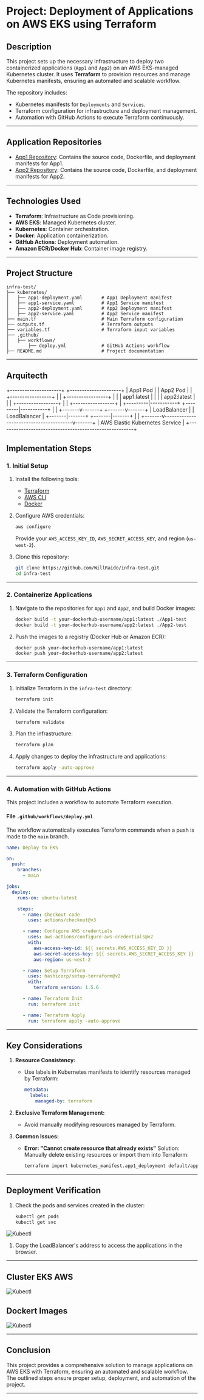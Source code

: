 
# **Project: Deployment of Applications on AWS EKS using Terraform**

## **Description**
This project sets up the necessary infrastructure to deploy two containerized applications (`App1` and `App2`) on an AWS EKS-managed Kubernetes cluster. It uses **Terraform** to provision resources and manage Kubernetes manifests, ensuring an automated and scalable workflow.

The repository includes:
- Kubernetes manifests for `Deployments` and `Services`.
- Terraform configuration for infrastructure and deployment management.
- Automation with GitHub Actions to execute Terraform continuously.

---

## Application Repositories

- [App1 Repository](https://github.com/WillRaido/App1-test): Contains the source code, Dockerfile, and deployment manifests for App1.
- [App2 Repository](https://github.com/WillRaido/App2-test): Contains the source code, Dockerfile, and deployment manifests for App2.

---

## **Technologies Used**
- **Terraform**: Infrastructure as Code provisioning.
- **AWS EKS**: Managed Kubernetes cluster.
- **Kubernetes**: Container orchestration.
- **Docker**: Application containerization.
- **GitHub Actions**: Deployment automation.
- **Amazon ECR/Docker Hub**: Container image registry.

---

## **Project Structure**
```
infra-test/
├── kubernetes/
│   ├── app1-deployment.yaml       # App1 Deployment manifest
│   ├── app1-service.yaml          # App1 Service manifest
│   ├── app2-deployment.yaml       # App2 Deployment manifest
│   ├── app2-service.yaml          # App2 Service manifest
├── main.tf                        # Main Terraform configuration
├── outputs.tf                     # Terraform outputs
├── variables.tf                   # Terraform input variables
├── .github/
│   ├── workflows/
│       ├── deploy.yml             # GitHub Actions workflow
├── README.md                      # Project documentation
```

---

## **Arquitecth**
+---------------------+                +---------------------+
|    App1 Pod         |                |    App2 Pod         |
| +-----------------+ |                | +-----------------+ |
| | app1:latest     | |                | | app2:latest     | |
| +-----------------+ |                | +-----------------+ |
+---------|-----------+                +---------|-----------+
          |                                        |
  +-------v-------+                        +-------v-------+
  |  LoadBalancer |                        |  LoadBalancer |
  +-------|-------+                        +-------|-------+
          |                                        |
  +-------v----------------------------------------v-------+
  |               AWS Elastic Kubernetes Service           |
  +-------------------------------------------------------+

## **Implementation Steps**

### **1. Initial Setup**
1. Install the following tools:
   - [Terraform](https://developer.hashicorp.com/terraform/downloads)
   - [AWS CLI](https://docs.aws.amazon.com/cli/latest/userguide/install-cliv2.html)
   - [Docker](https://www.docker.com/)

2. Configure AWS credentials:
   ```bash
   aws configure
   ```
   Provide your `AWS_ACCESS_KEY_ID`, `AWS_SECRET_ACCESS_KEY`, and region (`us-west-2`).

3. Clone this repository:
   ```bash
   git clone https://github.com/WillRaido/infra-test.git
   cd infra-test
   ```

---

### **2. Containerize Applications**
1. Navigate to the repositories for `App1` and `App2`, and build Docker images:
   ```bash
   docker build -t your-dockerhub-username/app1:latest ./App1-test
   docker build -t your-dockerhub-username/app2:latest ./App2-test
   ```

2. Push the images to a registry (Docker Hub or Amazon ECR):
   ```bash
   docker push your-dockerhub-username/app1:latest
   docker push your-dockerhub-username/app2:latest
   ```

---

### **3. Terraform Configuration**
1. Initialize Terraform in the `infra-test` directory:
   ```bash
   terraform init
   ```

2. Validate the Terraform configuration:
   ```bash
   terraform validate
   ```

3. Plan the infrastructure:
   ```bash
   terraform plan
   ```

4. Apply changes to deploy the infrastructure and applications:
   ```bash
   terraform apply -auto-approve
   ```

---

### **4. Automation with GitHub Actions**
This project includes a workflow to automate Terraform execution.

#### **File `.github/workflows/deploy.yml`**
The workflow automatically executes Terraform commands when a push is made to the `main` branch.

```yaml
name: Deploy to EKS

on:
  push:
    branches:
      - main

jobs:
  deploy:
    runs-on: ubuntu-latest

    steps:
      - name: Checkout code
        uses: actions/checkout@v3

      - name: Configure AWS credentials
        uses: aws-actions/configure-aws-credentials@v2
        with:
          aws-access-key-id: ${{ secrets.AWS_ACCESS_KEY_ID }}
          aws-secret-access-key: ${{ secrets.AWS_SECRET_ACCESS_KEY }}
          aws-region: us-west-2

      - name: Setup Terraform
        uses: hashicorp/setup-terraform@v2
        with:
          terraform_version: 1.5.6

      - name: Terraform Init
        run: terraform init

      - name: Terraform Apply
        run: terraform apply -auto-approve
```

---

## **Key Considerations**
1. **Resource Consistency:**
   - Use labels in Kubernetes manifests to identify resources managed by Terraform:
     ```yaml
     metadata:
       labels:
         managed-by: terraform
     ```

2. **Exclusive Terraform Management:**
   - Avoid manually modifying resources managed by Terraform.

3. **Common Issues:**
   - **Error: "Cannot create resource that already exists"**
     Solution: Manually delete existing resources or import them into Terraform:
     ```bash
     terraform import kubernetes_manifest.app1_deployment default/app1
     ```

---

## **Deployment Verification**
1. Check the pods and services created in the cluster:
   ```bash
   kubectl get pods
   kubectl get svc
   ```
![Kubectl](Media/Kubectlgetall.png)
1. Copy the LoadBalancer's address to access the applications in the browser.

---

## **Cluster EKS AWS**
![Kubectl](Media/Kubectlgetall.png)

## **Dockert Images**
![Kubectl](Media/DokcerImages.png)

---

## **Conclusion**
This project provides a comprehensive solution to manage applications on AWS EKS with Terraform, ensuring an automated and scalable workflow. The outlined steps ensure proper setup, deployment, and automation of the project.

---
